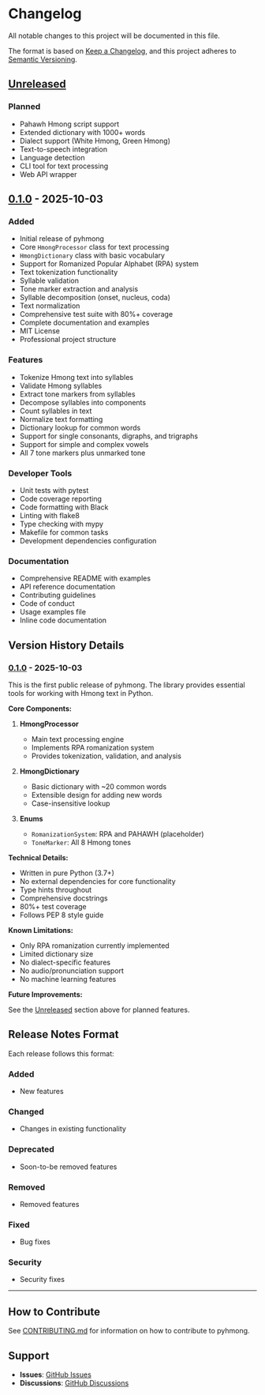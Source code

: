 # Changelog

All notable changes to this project will be documented in this file.

The format is based on [Keep a Changelog](https://keepachangelog.com/en/1.0.0/),
and this project adheres to [Semantic Versioning](https://semver.org/spec/v2.0.0.html).

## [Unreleased]

### Planned
- Pahawh Hmong script support
- Extended dictionary with 1000+ words
- Dialect support (White Hmong, Green Hmong)
- Text-to-speech integration
- Language detection
- CLI tool for text processing
- Web API wrapper

## [0.1.0] - 2025-10-03

### Added
- Initial release of pyhmong
- Core `HmongProcessor` class for text processing
- `HmongDictionary` class with basic vocabulary
- Support for Romanized Popular Alphabet (RPA) system
- Text tokenization functionality
- Syllable validation
- Tone marker extraction and analysis
- Syllable decomposition (onset, nucleus, coda)
- Text normalization
- Comprehensive test suite with 80%+ coverage
- Complete documentation and examples
- MIT License
- Professional project structure

### Features
- Tokenize Hmong text into syllables
- Validate Hmong syllables
- Extract tone markers from syllables
- Decompose syllables into components
- Count syllables in text
- Normalize text formatting
- Dictionary lookup for common words
- Support for single consonants, digraphs, and trigraphs
- Support for simple and complex vowels
- All 7 tone markers plus unmarked tone

### Developer Tools
- Unit tests with pytest
- Code coverage reporting
- Code formatting with Black
- Linting with flake8
- Type checking with mypy
- Makefile for common tasks
- Development dependencies configuration

### Documentation
- Comprehensive README with examples
- API reference documentation
- Contributing guidelines
- Code of conduct
- Usage examples file
- Inline code documentation

## Version History Details

### [0.1.0] - 2025-10-03

This is the first public release of pyhmong. The library provides essential tools for working with Hmong text in Python.

**Core Components:**

1. **HmongProcessor**
   - Main text processing engine
   - Implements RPA romanization system
   - Provides tokenization, validation, and analysis

2. **HmongDictionary**
   - Basic dictionary with ~20 common words
   - Extensible design for adding new words
   - Case-insensitive lookup

3. **Enums**
   - `RomanizationSystem`: RPA and PAHAWH (placeholder)
   - `ToneMarker`: All 8 Hmong tones

**Technical Details:**

- Written in pure Python (3.7+)
- No external dependencies for core functionality
- Type hints throughout
- Comprehensive docstrings
- 80%+ test coverage
- Follows PEP 8 style guide

**Known Limitations:**

- Only RPA romanization currently implemented
- Limited dictionary size
- No dialect-specific features
- No audio/pronunciation support
- No machine learning features

**Future Improvements:**

See the [Unreleased] section above for planned features.

## Release Notes Format

Each release follows this format:

### Added
- New features

### Changed
- Changes in existing functionality

### Deprecated
- Soon-to-be removed features

### Removed
- Removed features

### Fixed
- Bug fixes

### Security
- Security fixes

---

## How to Contribute

See [CONTRIBUTING.md](CONTRIBUTING.md) for information on how to contribute to pyhmong.

## Support

- **Issues**: [GitHub Issues](https://github.com/yourusername/pyhmong/issues)
- **Discussions**: [GitHub Discussions](https://github.com/yourusername/pyhmong/discussions)

[Unreleased]: https://github.com/yourusername/pyhmong/compare/v0.1.0...HEAD
[0.1.0]: https://github.com/yourusername/pyhmong/releases/tag/v0.1.0